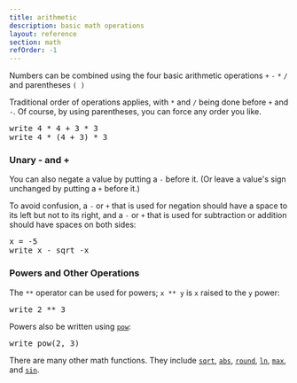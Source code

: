```yaml
---
title: arithmetic
description: basic math operations
layout: reference
section: math
refOrder: -1
---
```


Numbers can be combined using the four basic
arithmetic operations `+` `-` `*` `/` and
parentheses `( )`

Traditional order of operations applies,
with `*` and `/` being done before `+` and `-`.
Of course, by using parentheses, you can
force any order you like.

<pre class="jumbo">
write 4 * 4 + 3 * 3
write 4 * (4 + 3) * 3
</pre>

<h3>Unary - and +</h3>

You can also negate a value by putting a `-`
before it.  (Or leave a value's sign unchanged
by putting a `+` before it.)

To avoid confusion, a `-` or
`+` that is used for negation should
have a space to its left but not to
its right, and a `-` or `+` that is
used for subtraction or addition should
have spaces on both sides:

<pre class="jumbo">
x = <span data-dfnup="negation, space before but not after">-</span>5
write x <span data-dfn="minus, with spaces before and after">-</span> sqrt <span data-dfnup="negation">-</span>x
</pre>

<h3>Powers and Other Operations</h3>

The `**` operator can be used for powers;
`x ** y` is `x` raised to the `y` power:

<pre class="jumbo">
write 2 ** 3
</pre>

Powers also be written using [`pow`](pow.html):

<pre class="jumbo">
write pow(2, 3)
</pre>

There are many other math functions.
They include [`sqrt`](sqrt.html),
[`abs`](abs.html), [`round`](round.html), [`ln`](ln.html),
[`max`](max.html), and [`sin`](sin.html).

